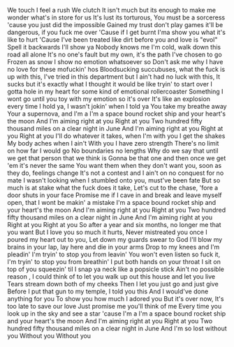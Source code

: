 We touch I feel a rush
We clutch
It isn't much but its enough to make me wonder what's in store for us
It's lust its torturous,
You must be a sorceress 'cause you just did the impossible
Gained my trust don't play games it'll be dangerous, if you fuck me over
'Cause if I get burnt I'ma show you what it's like to hurt
'Cause I've been treated like dirt before you and love is "evol"
Spell it backwards I'll show ya
Nobody knows me I'm cold, walk down this road all alone
It's no one's fault but my own, it's the path I've chosen to go
Frozen as snow I show no emotion whatsoever so
Don't ask me why I have no love for these mofuckin' hos
Bloodsucking succubuses, what the fuck is up with this,
I've tried in this department but
I ain't had no luck with this,
It sucks but it's exactly what I thought it would be like tryin' to start over
I gotta hole in my heart for some kind of emotional rollercoaster
Something I wont go until you toy with my emotion so it's over
It's like an explosion every time I hold ya, I wasn't jokin' when I told ya
You take my breathe away
Your a supernova, and I'm a
I'm a space bound rocket ship and your heart's the moon
And I'm aiming right at you
Right at you
Two hundred fifty thousand miles on a clear night in June
And I'm aiming right at you
Right at you
Right at you
I'll do whatever it takes, when I'm with you I get the shakes
My body aches when I ain't
With you I have zero strength
There's no limit on how far I would go
No boundaries no lengths
Why do we say that until we get that person that we think is
Gonna be that one and then once we get 'em it's never the same
You want them when they don't want you, soon as they do, feelings change
It's not a contest and I ain't on no conquest for no mate
I wasn't looking when I stumbled onto you, must've been fate
But so much is at stake what the fuck does it take,
Let's cut to the chase, 'fore a door shuts in your face
Promise me if I cave in and break and leave myself open, that I wont be makin' a mistake
I'm a space bound rocket ship and your heart's the moon
And I'm aiming right at you
Right at you
Two hundred fifty thousand miles on a clear night in June
And I'm aiming right at you
Right at you
Right at you
So after a year and six months, no longer me that you want
But I love you so much it hurts,
Never mistreated you once
I poured my heart out to you,
Let down my guards swear to God
I'll blow my brains in your lap, lay here and die in your arms
Drop to my knees and I'm pleadin' I'm tryin' to stop you from leavin'
You won't even listen so fuck it, I'm tryin' to stop you from breathin'
I put both hands on your throat
I sit on top of you squeezin' til I snap ya neck like a popsicle stick
Ain't no possible reason , I could think of to let you walk up out this house and let you live
Tears stream down both of my cheeks
Then I let you just go and just give
Before I put that gun to my temple, I told you this
And I would've done anything for you
To show you how much I adored you
But it's over now, It's too late to save our love
Just promise me you'll think of me
Every time you look up in the sky and see a star 'cause I'm a
I'm a space bound rocket ship and your heart's the moon
And I'm aiming right at you
Right at you
Two hundred fifty thousand miles on a clear night in June
And I'm so lost without you
Without you
Without you
